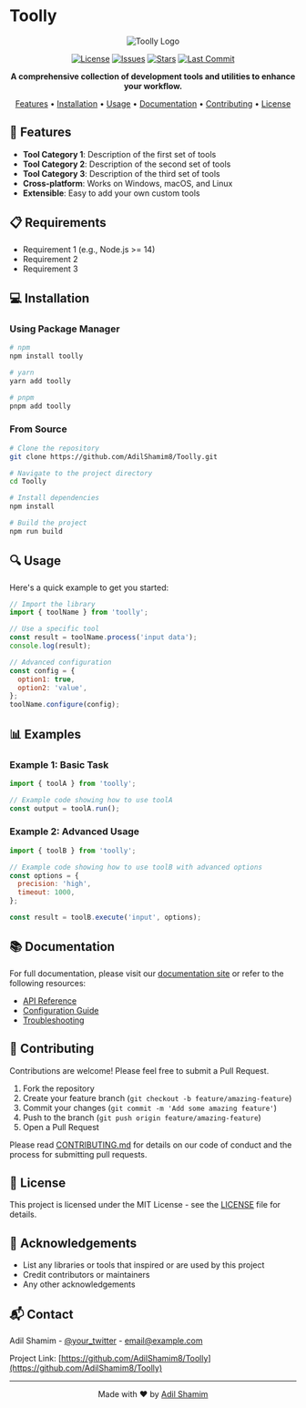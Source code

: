 # Toolly

<div align="center">

![Toolly Logo](https://via.placeholder.com/150?text=Toolly)

[![License](https://img.shields.io/github/license/AdilShamim8/Toolly)](https://github.com/AdilShamim8/Toolly/blob/main/LICENSE)
[![Issues](https://img.shields.io/github/issues/AdilShamim8/Toolly)](https://github.com/AdilShamim8/Toolly/issues)
[![Stars](https://img.shields.io/github/stars/AdilShamim8/Toolly)](https://github.com/AdilShamim8/Toolly/stargazers)
[![Last Commit](https://img.shields.io/github/last-commit/AdilShamim8/Toolly)](https://github.com/AdilShamim8/Toolly/commits/main)

**A comprehensive collection of development tools and utilities to enhance your workflow.**

[Features](#features) • [Installation](#installation) • [Usage](#usage) • [Documentation](#documentation) • [Contributing](#contributing) • [License](#license)

</div>

## 🚀 Features

- **Tool Category 1**: Description of the first set of tools
- **Tool Category 2**: Description of the second set of tools
- **Tool Category 3**: Description of the third set of tools
- **Cross-platform**: Works on Windows, macOS, and Linux
- **Extensible**: Easy to add your own custom tools

## 📋 Requirements

- Requirement 1 (e.g., Node.js >= 14)
- Requirement 2
- Requirement 3

## 💻 Installation

### Using Package Manager

```bash
# npm
npm install toolly

# yarn
yarn add toolly

# pnpm
pnpm add toolly
```

### From Source

```bash
# Clone the repository
git clone https://github.com/AdilShamim8/Toolly.git

# Navigate to the project directory
cd Toolly

# Install dependencies
npm install

# Build the project
npm run build
```

## 🔍 Usage

Here's a quick example to get you started:

```javascript
// Import the library
import { toolName } from 'toolly';

// Use a specific tool
const result = toolName.process('input data');
console.log(result);

// Advanced configuration
const config = {
  option1: true,
  option2: 'value',
};
toolName.configure(config);
```

## 📊 Examples

### Example 1: Basic Task

```javascript
import { toolA } from 'toolly';

// Example code showing how to use toolA
const output = toolA.run();
```

### Example 2: Advanced Usage

```javascript
import { toolB } from 'toolly';

// Example code showing how to use toolB with advanced options
const options = {
  precision: 'high',
  timeout: 1000,
};

const result = toolB.execute('input', options);
```

## 📚 Documentation

For full documentation, please visit our [documentation site](https://github.com/AdilShamim8/Toolly/wiki) or refer to the following resources:

- [API Reference](https://github.com/AdilShamim8/Toolly/wiki/API-Reference)
- [Configuration Guide](https://github.com/AdilShamim8/Toolly/wiki/Configuration)
- [Troubleshooting](https://github.com/AdilShamim8/Toolly/wiki/Troubleshooting)

## 🤝 Contributing

Contributions are welcome! Please feel free to submit a Pull Request.

1. Fork the repository
2. Create your feature branch (`git checkout -b feature/amazing-feature`)
3. Commit your changes (`git commit -m 'Add some amazing feature'`)
4. Push to the branch (`git push origin feature/amazing-feature`)
5. Open a Pull Request

Please read [CONTRIBUTING.md](CONTRIBUTING.md) for details on our code of conduct and the process for submitting pull requests.

## 📜 License

This project is licensed under the MIT License - see the [LICENSE](LICENSE) file for details.

## 🙏 Acknowledgements

- List any libraries or tools that inspired or are used by this project
- Credit contributors or maintainers
- Any other acknowledgements

## 📬 Contact

Adil Shamim - [@your_twitter](https://twitter.com/your_twitter) - email@example.com

Project Link: [https://github.com/AdilShamim8/Toolly](https://github.com/AdilShamim8/Toolly)

---

<div align="center">
  Made with ❤️ by <a href="https://github.com/AdilShamim8">Adil Shamim</a>
</div>
